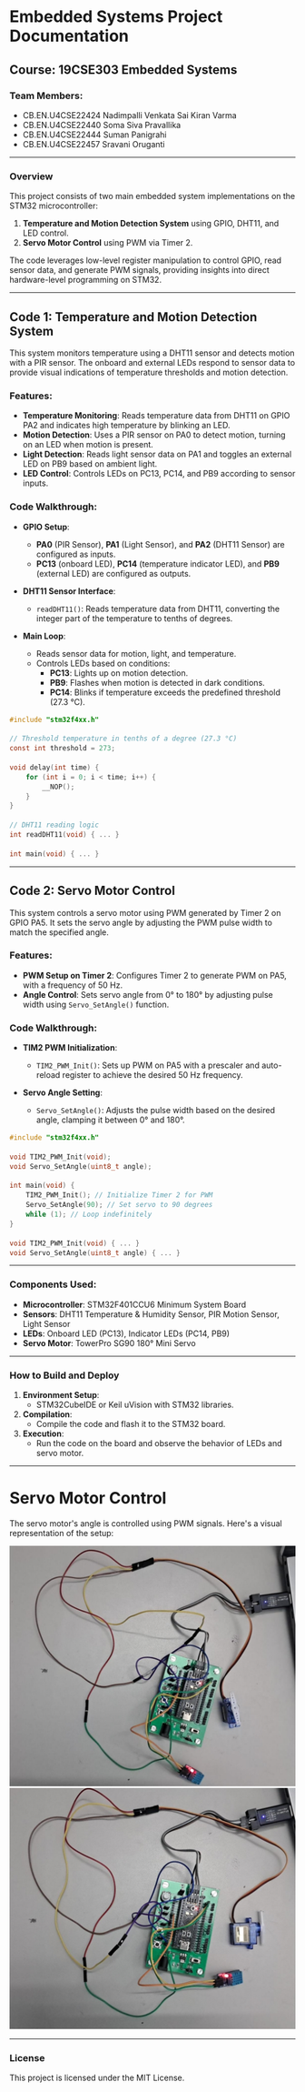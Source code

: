 # Embedded Systems Project Documentation

## Course: 19CSE303 Embedded Systems

### Team Members:
- CB.EN.U4CSE22424 Nadimpalli Venkata Sai Kiran Varma
- CB.EN.U4CSE22440 Soma Siva Pravallika
- CB.EN.U4CSE22444 Suman Panigrahi
- CB.EN.U4CSE22457 Sravani Oruganti

---

### Overview

This project consists of two main embedded system implementations on the STM32 microcontroller:
1. **Temperature and Motion Detection System** using GPIO, DHT11, and LED control.
2. **Servo Motor Control** using PWM via Timer 2.

The code leverages low-level register manipulation to control GPIO, read sensor data, and generate PWM signals, providing insights into direct hardware-level programming on STM32.

---

## Code 1: Temperature and Motion Detection System

This system monitors temperature using a DHT11 sensor and detects motion with a PIR sensor. The onboard and external LEDs respond to sensor data to provide visual indications of temperature thresholds and motion detection.

### Features:
- **Temperature Monitoring**: Reads temperature data from DHT11 on GPIO PA2 and indicates high temperature by blinking an LED.
- **Motion Detection**: Uses a PIR sensor on PA0 to detect motion, turning on an LED when motion is present.
- **Light Detection**: Reads light sensor data on PA1 and toggles an external LED on PB9 based on ambient light.
- **LED Control**: Controls LEDs on PC13, PC14, and PB9 according to sensor inputs.

### Code Walkthrough:

- **GPIO Setup**:
  - **PA0** (PIR Sensor), **PA1** (Light Sensor), and **PA2** (DHT11 Sensor) are configured as inputs.
  - **PC13** (onboard LED), **PC14** (temperature indicator LED), and **PB9** (external LED) are configured as outputs.
  
- **DHT11 Sensor Interface**:
  - `readDHT11()`: Reads temperature data from DHT11, converting the integer part of the temperature to tenths of degrees.

- **Main Loop**:
  - Reads sensor data for motion, light, and temperature.
  - Controls LEDs based on conditions:
    - **PC13**: Lights up on motion detection.
    - **PB9**: Flashes when motion is detected in dark conditions.
    - **PC14**: Blinks if temperature exceeds the predefined threshold (27.3 °C).

```c
#include "stm32f4xx.h"

// Threshold temperature in tenths of a degree (27.3 °C)
const int threshold = 273;

void delay(int time) {
    for (int i = 0; i < time; i++) {
        __NOP();
    }
}

// DHT11 reading logic
int readDHT11(void) { ... }

int main(void) { ... }
```

---

## Code 2: Servo Motor Control

This system controls a servo motor using PWM generated by Timer 2 on GPIO PA5. It sets the servo angle by adjusting the PWM pulse width to match the specified angle.

### Features:
- **PWM Setup on Timer 2**: Configures Timer 2 to generate PWM on PA5, with a frequency of 50 Hz.
- **Angle Control**: Sets servo angle from 0° to 180° by adjusting pulse width using `Servo_SetAngle()` function.

### Code Walkthrough:

- **TIM2 PWM Initialization**:
  - `TIM2_PWM_Init()`: Sets up PWM on PA5 with a prescaler and auto-reload register to achieve the desired 50 Hz frequency.
  
- **Servo Angle Setting**:
  - `Servo_SetAngle()`: Adjusts the pulse width based on the desired angle, clamping it between 0° and 180°.

```c
#include "stm32f4xx.h"

void TIM2_PWM_Init(void);
void Servo_SetAngle(uint8_t angle);

int main(void) {
    TIM2_PWM_Init(); // Initialize Timer 2 for PWM
    Servo_SetAngle(90); // Set servo to 90 degrees
    while (1); // Loop indefinitely
}

void TIM2_PWM_Init(void) { ... }
void Servo_SetAngle(uint8_t angle) { ... }
```

---

### Components Used:
- **Microcontroller**: STM32F401CCU6 Minimum System Board
- **Sensors**: DHT11 Temperature & Humidity Sensor, PIR Motion Sensor, Light Sensor
- **LEDs**: Onboard LED (PC13), Indicator LEDs (PC14, PB9)
- **Servo Motor**: TowerPro SG90 180° Mini Servo

---

### How to Build and Deploy
1. **Environment Setup**:
   - STM32CubeIDE or Keil uVision with STM32 libraries.
2. **Compilation**:
   - Compile the code and flash it to the STM32 board.
3. **Execution**:
   - Run the code on the board and observe the behavior of LEDs and servo motor.

<!--- ---

### Future Improvements
- **Modularize code** to separate sensor and actuator functions for better readability.
- **Implement error handling** for sensor reading issues or servo control failures.
- **Add low-power modes** to optimize power consumption during idle states.
--->
---

# Servo Motor Control

The servo motor's angle is controlled using PWM signals. Here's a visual representation of the setup:

![Servo Motor Setup Image 1](images/img1.jpg)
![Servo Motor Setup Image 2](images/img2.jpg)

---

### License
This project is licensed under the MIT License.
